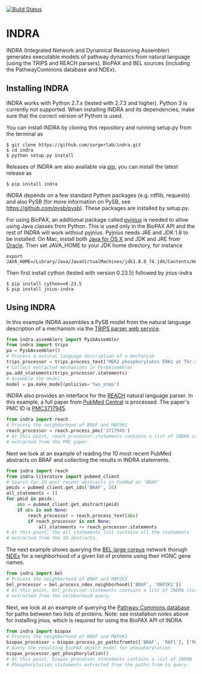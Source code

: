 [![Build Status](https://travis-ci.org/sorgerlab/indra.svg?branch=travis_ci)](https://travis-ci.org/sorgerlab/indra)

INDRA
=====

INDRA (Integrated Network and Dynamical Reasoning Assembler) generates
executable models of pathway dynamics from natural language (using the TRIPS
and REACH parsers), BioPAX and BEL sources (including the PathwayCommons
database and NDEx).

Installing INDRA
----------------

INDRA works with Python 2.7.x (tested with 2.7.3 and higher). Python 3 is
currently not supported. When installing INDRA and its dependencies, make sure
that the correct version of Python is used.

You can install INDRA by cloning this repository and running setup.py from the
terminal as

    $ git clone https://github.com/sorgerlab/indra.git
    $ cd indra
    $ python setup.py install

Releases of INDRA are also available via
[pip](https://pip.pypa.io/en/latest/installing/), you can install the latest
release as

    $ pip install indra

INDRA depends on a few standard Python packages (e.g. rdflib, requests) and
also PySB (for more information on PySB, see https://github.com/pysb/pysb).
These packages are installed by setup.py.

For using BioPAX, an additional package called
[pyjnius](https://github.com/kivy/pyjnius) is needed to allow using Java
classes from Python.  This is used only in the BioPAX API and the rest of INDRA
will work without pyjnius. Pyjnius needs JRE and JDK 1.8 to be installed.  On
Mac, install both [Java for OS X](http://support.apple.com/kb/DL1572) and JDK
and JRE from
[Oracle](http://www.oracle.com/technetwork/java/javase/downloads/index.html).
Then set JAVA\_HOME to your JDK home directory, for instance

    export JAVA_HOME=/Library/Java/JavaVirtualMachines/jdk1.8.0_74.jdk/Contents/Home

Then first install cython (tested with version 0.23.5) followed by jnius-indra

    $ pip install cython==0.23.5
    $ pip install jnius-indra

Using INDRA
-----------

In this example INDRA assembles a PySB model from the natural language
description of a mechanism via the [TRIPS parser web
service](http://trips.ihmc.us/parser/cgi/drum).

```python
from indra.assemblers import PysbAssembler
from indra import trips
pa = PysbAssembler()
# Process a natural language description of a mechanism
trips_processor = trips.process_text('MEK2 phosphorylates ERK1 at Thr-202 and Tyr-204')
# Collect extracted mechanisms in PysbAssembler
pa.add_statements(trips_processor.statements)
# Assemble the model
model = pa.make_model(policies='two_step')
```

INDRA also provides an interface for the
[REACH](http://agathon.sista.arizona.edu:8080/odinweb/) natural language
parser. In this example, a full paper from [PubMed
Central](http://www.ncbi.nlm.nih.gov/pmc/) is processed. The paper's PMC ID is
[PMC3717945](http://www.ncbi.nlm.nih.gov/pmc/articles/PMC3717945/).

```python
from indra import reach
# Process the neighborhood of BRAF and MAP2K1
reach_processor = reach.process_pmc('3717945')
# At this point, reach_processor.statements contains a list of INDRA statements
# extracted from the PMC paper.
```

Next we look at an example of reading the 10 most recent PubMed abstracts on
BRAF and collecting the results in INDRA statements.

```python
from indra import reach
from indra.literature import pubmed_client
# Search for 10 most recent abstracts in PubMed on 'BRAF'
pmids = pubmed_client.get_ids('BRAF', 10)
all_statements = []
for pmid in pmids:
    abs = pubmed_client.get_abstract(pmid)
    if abs is not None:
        reach_processor = reach.process_text(abs)
        if reach_processor is not None:
            all_statements += reach_processor.statements
# At this point, the all_statements list contains all the statements
# extracted from the 10 abstracts.
```

The next example shows querying the [BEL large
corpus](http://public.ndexbio.org/#/network/9ea3c170-01ad-11e5-ac0f-000c29cb28fb)
network thorugh [NDEx](http://ndexbio.org) for a neighborhood of a given list
of proteins using their HGNC gene names.

```python
from indra import bel
# Process the neighborhood of BRAF and MAP2K1
bel_processor = bel.process_ndex_neighborhood(['BRAF', 'MAP2K1'])
# At this point, bel_processor.statements contains a list of INDRA statements
# extracted from the neihborhood query.
```

Next, we look at an example of querying the [Pathway Commons
database](http://pathwaycommons.org) for paths between two lists of proteins.
Note: see installation notes above for installing jnius, which is required for
using the BioPAX API of INDRA.

```python
from indra import biopax
# Process the neighborhood of BRAF and MAP2K1
biopax_processor = biopax.process_pc_pathsfromto(['BRAF', 'RAF1'], ['MAP2K1', 'MAP2K2'])
# Query the resulting BioPAX object model for phosphorylation
biopax_processor.get_phosphorylation()
# At this point, biopax_processor.statements contains a list of INDRA 
# Phosphorylation statements extracted from the paths-from-to query.
```

